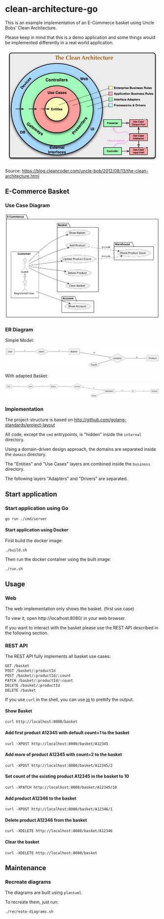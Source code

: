 # clean-architecture-go

This is an example implementation of an E-Commerce basket 
using Uncle Bobs' Clean Architecture.

Please keep in mind that this is a demo application
and some things would be implemented differently in a real world application.

![Clean Architecture Diagram](CleanArchitecture.jpg)

Source: https://blog.cleancoder.com/uncle-bob/2012/08/13/the-clean-architecture.html

## E-Commerce Basket

### Use Case Diagram

![](usecase-diagram.svg)

### ER Diagram

Simple Model:

![](er-diagram-simple.svg)

With adapted Basket:

![](er-diagram-adapted.svg)

### Implementation

The project-structure is based on http://github.com/golang-standards/project-layout

All code, except the `cmd` entrypoints, is "hidden" inside the `internal` directory.

Using a domain-driven design approach, the domains are separated inside the `domain` directory.

The "Entities" and "Use Cases" layers are combined inside the `business` directory.

The following layers "Adapters" and "Drivers" are separated.

## Start application

### Start application using Go

```shell
go run ./cmd/server
```

#### Start application using Docker

First build the docker image:

```shell
./build.sh
```

Then run the docker container using the built image:

```shell
./run.sh
```

## Usage

### Web

The web implementation only shows the basket. (first use case)

To view it, open http://localhost:8080/ in your web browser.

If you want to interact with the basket please use the REST API described in the following section.


### REST API

The REST API fully implements all basket use cases:

```shell
GET /basket
POST /basket/:productId
POST /basket/:productId/:count
PATCH /basket/:productId/:count
DELETE /basket/:productId
DELETE /basket
```

If you use `curl` in the shell, you can use [jq](https://github.com/jqlang/jq) to prettify the output.

#### Show Basket

```shell
curl http://localhost:8080/basket
```

#### Add first product A12345 with default count=1 to the basket

```shell
curl -XPOST http://localhost:8080/basket/A12345
```

#### Add more of product A12345 with count=2 to the basket

```shell
curl -XPOST http://localhost:8080/basket/A12345/2
```

#### Set count of the existing product A12345 in the basket to 10

```shell
curl -XPATCH http://localhost:8080/basket/A12345/10
```

#### Add product A12346 to the basket

```shell
curl -XPOST http://localhost:8080/basket/A12346/1
```

#### Delete product A12346 from the basket

```shell
curl -XDELETE http://localhost:8080/basket/A12346
```

#### Clear the basket

```shell
curl -XDELETE http://localhost:8080/basket
```

## Maintenance

### Recreate diagrams

The diagrams are built using `plantuml`.

To recreate them, just run:

```shell
./recreate-diagrams.sh
```
